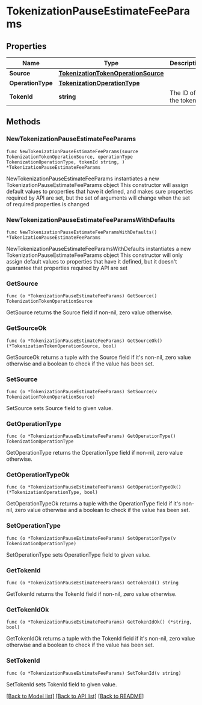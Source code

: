 # TokenizationPauseEstimateFeeParams

## Properties

Name | Type | Description | Notes
------------ | ------------- | ------------- | -------------
**Source** | [**TokenizationTokenOperationSource**](TokenizationTokenOperationSource.md) |  | 
**OperationType** | [**TokenizationOperationType**](TokenizationOperationType.md) |  | 
**TokenId** | **string** | The ID of the token. | 

## Methods

### NewTokenizationPauseEstimateFeeParams

`func NewTokenizationPauseEstimateFeeParams(source TokenizationTokenOperationSource, operationType TokenizationOperationType, tokenId string, ) *TokenizationPauseEstimateFeeParams`

NewTokenizationPauseEstimateFeeParams instantiates a new TokenizationPauseEstimateFeeParams object
This constructor will assign default values to properties that have it defined,
and makes sure properties required by API are set, but the set of arguments
will change when the set of required properties is changed

### NewTokenizationPauseEstimateFeeParamsWithDefaults

`func NewTokenizationPauseEstimateFeeParamsWithDefaults() *TokenizationPauseEstimateFeeParams`

NewTokenizationPauseEstimateFeeParamsWithDefaults instantiates a new TokenizationPauseEstimateFeeParams object
This constructor will only assign default values to properties that have it defined,
but it doesn't guarantee that properties required by API are set

### GetSource

`func (o *TokenizationPauseEstimateFeeParams) GetSource() TokenizationTokenOperationSource`

GetSource returns the Source field if non-nil, zero value otherwise.

### GetSourceOk

`func (o *TokenizationPauseEstimateFeeParams) GetSourceOk() (*TokenizationTokenOperationSource, bool)`

GetSourceOk returns a tuple with the Source field if it's non-nil, zero value otherwise
and a boolean to check if the value has been set.

### SetSource

`func (o *TokenizationPauseEstimateFeeParams) SetSource(v TokenizationTokenOperationSource)`

SetSource sets Source field to given value.


### GetOperationType

`func (o *TokenizationPauseEstimateFeeParams) GetOperationType() TokenizationOperationType`

GetOperationType returns the OperationType field if non-nil, zero value otherwise.

### GetOperationTypeOk

`func (o *TokenizationPauseEstimateFeeParams) GetOperationTypeOk() (*TokenizationOperationType, bool)`

GetOperationTypeOk returns a tuple with the OperationType field if it's non-nil, zero value otherwise
and a boolean to check if the value has been set.

### SetOperationType

`func (o *TokenizationPauseEstimateFeeParams) SetOperationType(v TokenizationOperationType)`

SetOperationType sets OperationType field to given value.


### GetTokenId

`func (o *TokenizationPauseEstimateFeeParams) GetTokenId() string`

GetTokenId returns the TokenId field if non-nil, zero value otherwise.

### GetTokenIdOk

`func (o *TokenizationPauseEstimateFeeParams) GetTokenIdOk() (*string, bool)`

GetTokenIdOk returns a tuple with the TokenId field if it's non-nil, zero value otherwise
and a boolean to check if the value has been set.

### SetTokenId

`func (o *TokenizationPauseEstimateFeeParams) SetTokenId(v string)`

SetTokenId sets TokenId field to given value.



[[Back to Model list]](../README.md#documentation-for-models) [[Back to API list]](../README.md#documentation-for-api-endpoints) [[Back to README]](../README.md)


